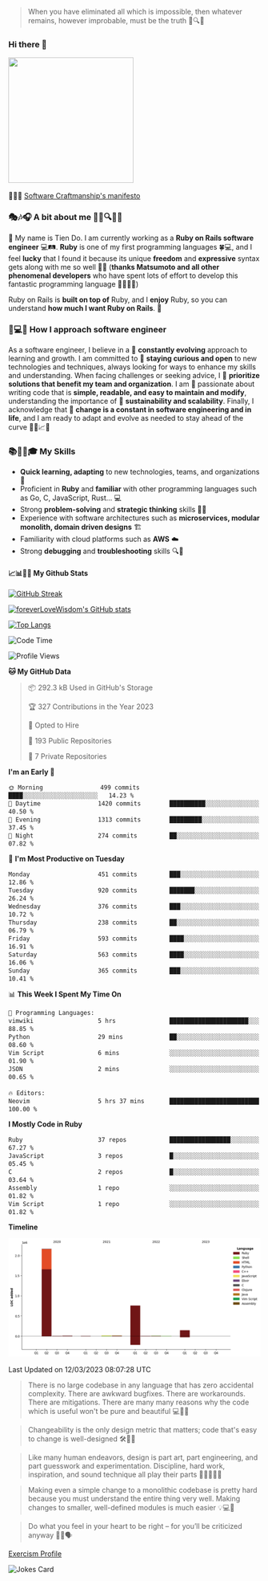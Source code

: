 > When you have eliminated all which is impossible, then whatever remains, however improbable, must be the truth 🤔🔍💡
### Hi there 👋

<!--
**foreverLoveWisdom/foreverLoveWisdom** is a ✨ _special_ ✨ repository because its `README.md` (this file) appears on your GitHub profile.

Here are some ideas to get you started:

- 🔭 I’m currently working on ...
- 🌱 I’m currently learning ...
- 👯 I’m looking to collaborate on ...
- 🤔 I’m looking for help with ...
- 💬 Ask me about ...
- 📫 How to reach me: ...
- 😄 Pronouns: ...
- ⚡ Fun fact: ...
-->

<img src="https://codecondo.com/wp-content/uploads/2017/09/railslogo.png" width="250" height="250">

 📜🔨🌟 [Software Craftmanship's manifesto](http://manifesto.softwarecraftsmanship.org/)

### 🎭🎶🎧 A bit about me 🕵️‍♀️🔍🕵️‍♂️
👋 My name is Tien Do. I am currently working as a **Ruby on Rails software engineer** 💻🛤️. **Ruby** is one of my first programming languages 🍀💻, and I feel **lucky** that I found it because its unique **freedom** and **expressive** syntax gets along with me so well 🤗💬 (**thanks Matsumoto and all other phenomenal developers** who have spent lots of effort to develop this fantastic programming language 🙏👨‍💻🌟)

Ruby on Rails is **built on top of** Ruby, and I **enjoy** Ruby, so you can understand **how much I want Ruby on Rails**. 🤩

### 🤔💻🔨 How I approach software engineer
As a software engineer, I believe in a 🔄 **constantly evolving** approach to learning and growth. I am committed to 🤔 **staying curious and open** to new technologies and techniques, always looking for ways to enhance my skills and understanding. When facing challenges or seeking advice, I 👥  **prioritize solutions that benefit my team and organization**. I am 🎉 passionate about writing code that is **simple, readable, and easy to maintain and modify**, understanding the importance of 🌱 **sustainability and scalability**. Finally, I acknowledge that 🌊 **change is a constant in software engineering and in life**, and I am ready to adapt and evolve as needed to stay ahead of the curve 🏃‍♂️📈🔄

### 📚🧑‍💻🎓 My Skills
- **Quick learning, adapting** to new technologies, teams, and organizations 🚀
- Proficient in **Ruby** and **familiar** with other programming languages such as Go, C, JavaScript, Rust... 💻
- Strong **problem-solving** and **strategic thinking** skills 🤔💡
- Experience with software architectures such as **microservices, modular monolith, domain driven designs** 🏗️
- Familiarity with cloud platforms such as **AWS** ☁️ 
- Strong **debugging** and **troubleshooting** skills 🔍🐞

#### 📈📊👨‍💻  My Github Stats

[![GitHub Streak](https://github-readme-streak-stats.herokuapp.com/?user=foreverLoveWisdom&theme=dracula)](https://git.io/streak-stats)
&nbsp;
&nbsp;

[![foreverLoveWisdom's GitHub stats](https://github-readme-stats.vercel.app/api?username=foreverLoveWisdom&show_icons=true&theme=react&count_private=true)](https://github.com/anuraghazra/github-readme-stats)

[![Top Langs](https://github-readme-stats.vercel.app/api/top-langs/?username=foreverLoveWisdom&show_icons=true&theme=vue-dark)](https://github.com/anuraghazra/github-readme-stats)

<!--START_SECTION:waka-->
![Code Time](http://img.shields.io/badge/Code%20Time-1%2C730%20hrs%2046%20mins-blue)

![Profile Views](http://img.shields.io/badge/Profile%20Views-0-blue)

**🐱 My GitHub Data** 

> 📦 292.3 kB Used in GitHub's Storage 
 > 
> 🏆 327 Contributions in the Year 2023
 > 
> 💼 Opted to Hire
 > 
> 📜 193 Public Repositories 
 > 
> 🔑 7 Private Repositories 
 > 
**I'm an Early 🐤** 

```text
🌞 Morning                499 commits         ████░░░░░░░░░░░░░░░░░░░░░   14.23 % 
🌆 Daytime                1420 commits        ██████████░░░░░░░░░░░░░░░   40.50 % 
🌃 Evening                1313 commits        █████████░░░░░░░░░░░░░░░░   37.45 % 
🌙 Night                  274 commits         ██░░░░░░░░░░░░░░░░░░░░░░░   07.82 % 
```
📅 **I'm Most Productive on Tuesday** 

```text
Monday                   451 commits         ███░░░░░░░░░░░░░░░░░░░░░░   12.86 % 
Tuesday                  920 commits         ███████░░░░░░░░░░░░░░░░░░   26.24 % 
Wednesday                376 commits         ███░░░░░░░░░░░░░░░░░░░░░░   10.72 % 
Thursday                 238 commits         ██░░░░░░░░░░░░░░░░░░░░░░░   06.79 % 
Friday                   593 commits         ████░░░░░░░░░░░░░░░░░░░░░   16.91 % 
Saturday                 563 commits         ████░░░░░░░░░░░░░░░░░░░░░   16.06 % 
Sunday                   365 commits         ███░░░░░░░░░░░░░░░░░░░░░░   10.41 % 
```


📊 **This Week I Spent My Time On** 

```text
💬 Programming Languages: 
vimwiki                  5 hrs               ██████████████████████░░░   88.85 % 
Python                   29 mins             ██░░░░░░░░░░░░░░░░░░░░░░░   08.60 % 
Vim Script               6 mins              ░░░░░░░░░░░░░░░░░░░░░░░░░   01.90 % 
JSON                     2 mins              ░░░░░░░░░░░░░░░░░░░░░░░░░   00.65 % 

🔥 Editors: 
Neovim                   5 hrs 37 mins       █████████████████████████   100.00 % 
```

**I Mostly Code in Ruby** 

```text
Ruby                     37 repos            █████████████████░░░░░░░░   67.27 % 
JavaScript               3 repos             █░░░░░░░░░░░░░░░░░░░░░░░░   05.45 % 
C                        2 repos             █░░░░░░░░░░░░░░░░░░░░░░░░   03.64 % 
Assembly                 1 repo              ░░░░░░░░░░░░░░░░░░░░░░░░░   01.82 % 
Vim Script               1 repo              ░░░░░░░░░░░░░░░░░░░░░░░░░   01.82 % 
```



**Timeline**

![Lines of Code chart](https://raw.githubusercontent.com/foreverLoveWisdom/foreverLoveWisdom/main/assets/bar_graph.png)


 Last Updated on 12/03/2023 08:07:28 UTC
<!--END_SECTION:waka-->


> There is no large codebase in any language that has zero accidental complexity. There are awkward bugfixes. There are workarounds. There are mitigations.
> There are many many reasons why the code which is useful won't be pure and beautiful 💻🐞🤔

> Changeability is the only design metric that matters; code that's easy to change is well-designed 🛠️🔄🎨

> Like many human endeavors, design is part art, part engineering, and part guesswork and experimentation. Discipline, hard work, inspiration, and sound technique all play their parts 🎨🧑‍💻🔬🧪

> Mak­ing even a sim­ple change to a mono­lith­ic code­base is pret­ty hard because you must under­stand the entire thing very well. Mak­ing changes to small­er, well-defined mod­ules is much easier 💡💻🤔
 
 > Do what you feel in your heart to be right – for you’ll be criticized anyway 💖🙏🗣️ 
 
[Exercism Profile](https://exercism.org/profiles/foreverLoveWisdom)

![Jokes Card](https://readme-jokes.vercel.app/api)
